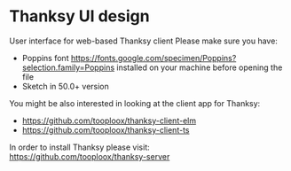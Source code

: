 # Thanksy UI design
User interface for web-based Thanksy client
Please make sure you have: 
- Poppins font https://fonts.google.com/specimen/Poppins?selection.family=Poppins installed on your machine before opening the file
- Sketch in 50.0+ version

You might be also interested in looking at the client app for Thanksy:
- https://github.com/tooploox/thanksy-client-elm
- https://github.com/tooploox/thanksy-client-ts

In order to install Thanksy please visit: https://github.com/tooploox/thanksy-server

